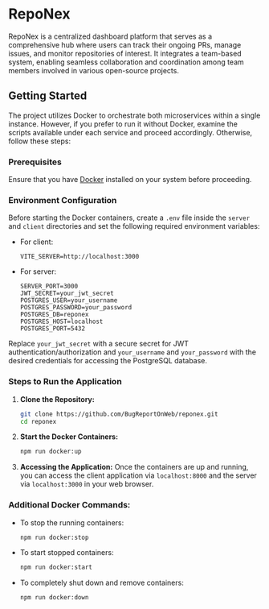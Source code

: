 # RepoNex

RepoNex is a centralized dashboard platform that serves as a comprehensive hub where users can track their ongoing PRs, manage issues, and monitor repositories of interest. It integrates a team-based system, enabling seamless collaboration and coordination among team members involved in various open-source projects.

## Getting Started

The project utilizes Docker to orchestrate both microservices within a single instance. However, if you prefer to run it without Docker, examine the scripts available under each service and proceed accordingly. Otherwise, follow these steps:

### Prerequisites

Ensure that you have [Docker](https://www.docker.com/get-started) installed on your system before proceeding.

### Environment Configuration

Before starting the Docker containers, create a `.env` file inside the `server` and `client` directories and set the following required environment variables:

- For client:
    ```env
    VITE_SERVER=http://localhost:3000
    ```

- For server:
    ```env
    SERVER_PORT=3000
    JWT_SECRET=your_jwt_secret
    POSTGRES_USER=your_username
    POSTGRES_PASSWORD=your_password
    POSTGRES_DB=reponex
    POSTGRES_HOST=localhost
    POSTGRES_PORT=5432
    ```

Replace `your_jwt_secret` with a secure secret for JWT authentication/authorization and `your_username` and `your_password` with the desired credentials for accessing the PostgreSQL database.

### Steps to Run the Application

1. **Clone the Repository:**
    ```bash
    git clone https://github.com/BugReportOnWeb/reponex.git
    cd reponex
    ```

3. **Start the Docker Containers:**
    ```bash
    npm run docker:up
    ```

4. **Accessing the Application:**
    Once the containers are up and running, you can access the client application via `localhost:8000` and the server via `localhost:3000` in your web browser.

### Additional Docker Commands:

- To stop the running containers:
    ```bash
    npm run docker:stop
    ```

- To start stopped containers:
    ```bash
    npm run docker:start
    ```

- To completely shut down and remove containers:
    ```bash
    npm run docker:down
    ```
